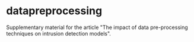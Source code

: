 # datapreprocessing
Supplementary material for the article "The impact of data pre-processing techniques on intrusion detection models".
